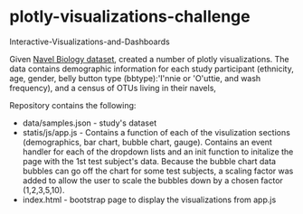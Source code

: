 # plotly-visualizations-challenge
Interactive-Visualizations-and-Dashboards

Given  [Navel Biology dataset](http://robdunnlab.com/projects/belly-button-biodiversity/), created a number of plotly visualizations.  The data contains demographic information for each study participant (ethnicity, age, gender, belly button type (bbtype):'I'nnie or 'O'uttie, and wash frequency), and a census of OTUs living in their navels,  

Repository contains the following:
* data/samples.json - study's dataset
* statis/js/app.js - Contains a function of each of the visulization sections (demographics, bar chart, bubble chart, gauge).  Contains an event handler for each of the dropdown lists and an init function to initalize the page with the 1st test subject's data.  Because the bubble chart data bubbles can go off the chart for some test subjects, a scaling factor was added to allow the user to scale the bubbles down by a chosen factor (1,2,3,5,10).
* index.html - bootstrap page to display the visualizations from app.js